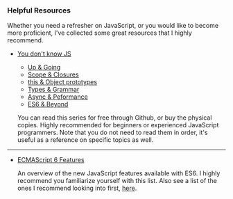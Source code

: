 ### Helpful Resources
Whether you need a refresher on JavaScript, or you would like to become more proficient,
I've collected some great resources that I highly recommend.

<!--
---

- [COMP-2913 Slack Group](https://bcit-comp2913.slack.com/signup) - Slack group for the COMP2913 course at BCIT.
Highly recommended for in-depth discussions, help from me and your peers and to get to know your classmates in general.

---
-->

- [You don't know JS](https://github.com/getify/You-Dont-Know-JS)

  - [Up & Going](https://github.com/getify/You-Dont-Know-JS/blob/master/up%20&%20going/README.md#you-dont-know-js-up--going)
  - [Scope & Closures](https://github.com/getify/You-Dont-Know-JS/blob/master/scope%20&%20closures/README.md#you-dont-know-js-scope--closures)
  - [this & Object prototypes](https://github.com/getify/You-Dont-Know-JS/blob/master/this%20&%20object%20prototypes/README.md#you-dont-know-js-this--object-prototypes)
  - [Types & Grammar](https://github.com/getify/You-Dont-Know-JS/blob/master/types%20&%20grammar/README.md#you-dont-know-js-types--grammar)
  - [Async & Peformance](https://github.com/getify/You-Dont-Know-JS/blob/master/async%20&%20performance/README.md#you-dont-know-js-async--performance)
  - [ES6 & Beyond](https://github.com/getify/You-Dont-Know-JS/blob/master/es6%20&%20beyond/README.md#you-dont-know-js-es6--beyond)

  You can read this series for free through Github, or buy the physical copies.
  Highly recommended for beginners or experienced JavaScript programmers.
  Note that you do not need to read them in order, it's useful as a reference on specific topics as well.

---

- [ECMAScript 6 Features](http://es6-features.org/#Constants)

  An overview of the new JavaScript features available with ES6. I highly recommend you familiarize yourself
  with this list. Also see a list of the ones I recommend looking into first, [here](/COMP-2913/react/2017/11/01/es6-features.html).

